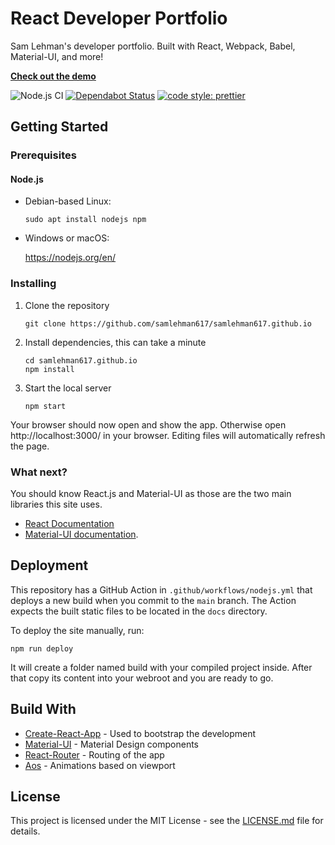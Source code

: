 # React Developer Portfolio
Sam Lehman's developer portfolio. Built with React, Webpack, Babel, Material-UI, and more!

[**Check out the demo**](https://samlehman617.github.io)

![Node.js CI](https://github.com/samlehman617/samlehman617.github.io/workflows/Node.js%20CI/badge.svg)
[![Dependabot Status](https://api.dependabot.com/badges/status?host=github&repo=samlehman617/samlehman617.github.io)](https://dependabot.com)
[![code style: prettier](https://img.shields.io/badge/code_style-prettier-ff69b4.svg)](https://github.com/prettier/prettier)


## Getting Started

### Prerequisites

#### Node.js

* Debian-based Linux:

   ```
   sudo apt install nodejs npm
   ```

* Windows or macOS:

   https://nodejs.org/en/

### Installing

1. Clone the repository

   ```
   git clone https://github.com/samlehman617/samlehman617.github.io
   ```
2. Install dependencies, this can take a minute

   ```
   cd samlehman617.github.io
   npm install
   ```
3. Start the local server

   ```
   npm start
   ```

Your browser should now open and show the app. Otherwise open http://localhost:3000/ in your browser. Editing files will automatically refresh the page.

### What next?

You should know React.js and Material-UI as those are the two main libraries this site uses.

* [React Documentation](https://reactjs.org/docs/getting-started.html)
* [Material-UI documentation](https://material-ui.com/getting-started/usage/).

## Deployment

This repository has a GitHub Action in `.github/workflows/nodejs.yml` that deploys a new build when you commit to the `main` branch. The Action expects the built static files to be located in the `docs` directory.

To deploy the site manually, run:

```
npm run deploy 
```

It will create a folder named build with your compiled project inside. After that copy its content into your webroot and you are ready to go.

## Build With

* [Create-React-App](https://github.com/facebook/create-react-app) - Used to bootstrap the development
* [Material-UI](https://github.com/mui-org/material-ui) - Material Design components
* [React-Router](https://github.com/ReactTraining/react-router) - Routing of the app
* [Aos](https://github.com/michalsnik/aos) - Animations based on viewport


## License

This project is licensed under the MIT License - see the [LICENSE.md](https://github.com/samlehman617/developer-portfolio/blob/master/LICENSE) file for details.
